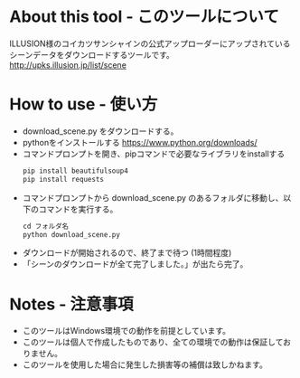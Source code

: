 # About this tool - このツールについて
ILLUSION様のコイカツサンシャインの公式アップローダーにアップされているシーンデータをダウンロードするツールです。<br>
http://upks.illusion.jp/list/scene

# How to use - 使い方
* download_scene.py をダウンロードする。
* pythonをインストールする https://www.python.org/downloads/
* コマンドプロンプトを開き、pipコマンドで必要なライブラリをinstallする
  ```python
  pip install beautifulsoup4
  pip install requests
  ```
* コマンドプロンプトから download_scene.py のあるフォルダに移動し、以下のコマンドを実行する。
  ```python
  cd フォルダ名
  python download_scene.py
  ```
* ダウンロードが開始されるので、終了まで待つ (1時間程度)
* 「シーンのダウンロードが全て完了しました。」が出たら完了。

# Notes - 注意事項
* このツールはWindows環境での動作を前提としています。
* このツールは個人で作成したものであり、全ての環境での動作は保証しておりません。
* このツールを使用した場合に発生した損害等の補償は致しかねます。
